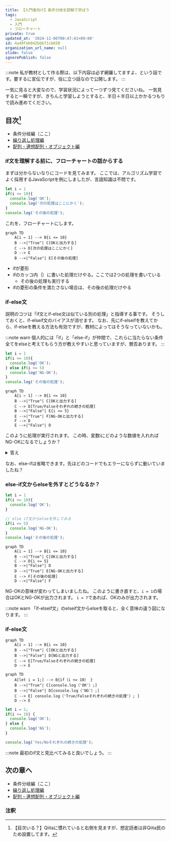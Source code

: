 ```yaml
---
title: 【入門者向け】条件分岐を図解で学ぼう
tags:
  - JavaScript
  - 入門
  - フローチャート
private: true
updated_at: '2024-11-06T00:47:41+09:00'
id: 4a40feb042bbb71cb650
organization_url_name: null
slide: false
ignorePublish: false
---
```

:::note
私が教材として作る際は、以下内容は必ず網羅してますよ、という話です。要するに宣伝ですが、役に立つ話なので公開します。
:::

一気に見ると大変なので、学習状況によって一つずつ見てくださいね。
一気見すると一瞬ですが、きちんと学習しようとすると、半日＋半日以上かかるつもりで読み進めてください。

## 目次[^目次]
- 条件分岐編（ここ）
- [繰り返し処理編](https://qiita.com/nomurasan/private/871f4be9410451dd9143)
- [配列・連想配列・オブジェクト編](https://qiita.com/nomurasan/private/ec01ba58ba295a4fa80f)

[^目次]: 【目次いる？】Qiitaに慣れていると右側を見ますが、想定読者は非Qiita民のため設置してます。

### if文を理解する前に、フローチャートの話からする
まずは分からないなりにコードを見てみます。
ここでは、アルゴリズム学習でよく採用するJavaScriptを例にしましたが、言語知識は不問です。

```js
let i = 1
if(i <= 10){
  console.log('OK');
  console.log('次の処理はここにかく');
}
console.log('その後の処理');
```

これを、フローチャートにします。

```mermaid
graph TD
    A[i ← 1] --> B{i <= 10}
    B -->|"True"| C[OKと出力する]
    C --> D[次の処理はここにかく]
    D --> E
    B -->|"False"| E[その後の処理]
```

- ifが菱形
- ifのカッコ内｛｝に書いた処理だけやる。ここでは2つの処理を書いている
  - その後の処理も実行する
- ifの菱形の条件を満たさない場合は、その後の処理だけやる

### if-else文
説明のコツは「if文とif-else文は似ている別の処理」と指導する事です。
そうしておくと、if-elseif文のバイアスが消せます。
なお、先にif-elseifを教えてから、if-elseを教える方法も有効ですが、教材によってはそうなっていないかも。

:::note warn
個人的には「if」と「else-if」が仲間で、これらに当たらない条件全てをelseと考えてもらう方が教えやすいと思っていますが、賛否あります。
:::

```js
let i = 1
if(i <= 10){
  console.log('OK');
} else if(i <= 5)
  console.log('NG-OK');
}
console.log('その後の処理');
```

```mermaid
graph TD
    A[i ← 1] --> B{i <= 10}
    B -->|"True"| C[OKと出力する]
    C --> D[True/Falseそれぞれの続きの処理]
    B -->|"False"| E{i <= 5}
    E -->|"True"| F[NG-OKと出力する]
    F --> D
    E -->|"False"| D
```

このように処理が実行されます。
この時、変数iにどのような数値を入れればNG-OKになるでしょうか？

<details>
<summary>答え</summary>

---

:::note
答えは「ない」です。
ぱっと見、`i <= 5`が見えるので、5以下を入れたくなりますが、先に`i <= 10`の条件に当たってしまいます。
そして、`i <= 10`の条件に当たらないケースは、iが10より大きいため、絶対に`i <= 5`の条件はFalseになります。
:::

このように、フローチャートを使えばこのようなミスも図を見ながら流れを追いやすくなりますので、プログラミングに慣れないうちはフローチャートを書く・読む癖をつけると良いでしょう。

---

</details>

なお、else-ifは省略できます。先ほどのコードでもエラーにならずに動いていましたね？

### else-if文からelseを外すとどうなるか？
```js
let i = 1
if(i <= 10){
  console.log('OK');
}

// else if文からelseを外してみる
if(i <= 5)
  console.log('NG-OK');
}
console.log('その後の処理');
```

```mermaid
graph TD
    A[i ← 1] --> B{i <= 10}
    B -->|"True"| C[OKと出力する]
    C --> D{i <= 5}
    B -->|"False"| D
    D -->|"True"| E[NG-OKと出力する]
    E --> F[その後の処理]
    D -->|"False"| F
```

NG-OKの意味が変わってしまいましたね。
このように書き直すと、`i = 1`の場合はOKとNG-OKが出力されます。
`i = 7`であれば、OKのみが出力されます。

:::note warn
「if-elseif文」のelseif文からelseを取ると、全く意味の違う図になります。
:::

### if-else文
```mermaid
graph TD
    A[i ← 1] --> B{i <= 10}
    B -->|"True"| C[OKと出力する]
    B -->|"False"| D[NGと出力する]
    C --> E[True/Falseそれぞれの続きの処理]
    D --> E
```



```mermaid
graph TD
    A[let i = 1;] --> B{if（i <= 10） }
    B -->|"True"| C[console.log（'OK'）;] 
    B -->|"False"| D[console.log（'NG'）;]
    C --> E[ console.log（'True/Falseそれぞれの続きの処理'）; ]
    D --> E
```

```js
let i = 1;
if(i <= 10) {
  console.log('OK');
} else {
  console.log('NG');
}

console.log('Yes/Noそれぞれの続きの処理');
```

:::note
最初のif文と見比べてみると良いでしょう。
:::

## 次の章へ
- 条件分岐編（ここ）
- [繰り返し処理編](https://qiita.com/nomurasan/private/871f4be9410451dd9143)
- [配列・連想配列・オブジェクト編](https://qiita.com/nomurasan/private/ec01ba58ba295a4fa80f)

### 注釈
